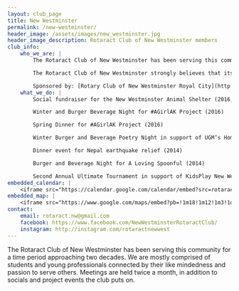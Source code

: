 ```yaml
---
layout: club_page
title: New Westminster
permalink: /new-westminster/
header_image: /assets/images/new_westminster.jpg
header_image_description: Rotaract Club of New Westminster members
club_info:
    who_we_are: |
        The Rotaract Club of New Westminster has been serving this community for a time period approaching two decades. We are mostly comprised of students and young professionals connected by their like mindedness and passion to serve others. Meetings are held twice a month, in addition to socials and project events the club puts on.

        The Rotaract Club of New Westminster strongly believes that its success comes directly from the passion that each member of the club holds. This allows the members to completely divulge into each project that they are a part of. With teamwork and passion, they believe any project can gain momentum and be fully capable of success.

        Sponsored by: [Rotary Club of New Westminster Royal City](http://www.royalcityrotary.ca/) and [Rotary Club of New Westminster](http://www.newwestrotary.ca/)
    what_we_do: |
        Social fundraiser for the New Westminster Animal Shelter (2016, 2017)

        Winter and Burger Beverage Night for #AGirlAK Project (2016)

        Spring Dinner for #AGirlAK Project (2016)

        Winter Burger and Beverage Poetry Night in support of UGM’s Homeless Outreach Programs (2015)

        Dinner event for Nepal earthquake relief (2014)

        Burger and Beverage Night for A Loving Spoonful (2014)

        Second Annual Ultimate Tournament in support of KidsPlay New West  (2013, 2014)
embedded_calendar: |
    <iframe src="https://calendar.google.com/calendar/embed?src=rotaract.nw%40gmail.com&amp;ctz=America/Vancouver" style="border: 0" scrolling="no" width="800" height="600" frameborder="0"></iframe>
embedded_map: |
    <iframe src="https://www.google.com/maps/embed?pb=!1m18!1m12!1m3!1d2605.691357705569!2d-123.00653858428404!3d49.22538017932514!2m3!1f0!2f0!3f0!3m2!1i1024!2i768!4f13.1!3m3!1m2!1s0x410b7f3f71654fdf%3A0x6823eff1bd41a100!2sBurnaby+Neighbourhood+House!5e0!3m2!1spt-BR!2sca!4v1509994912768" style="border: 0px none; pointer-events: none;" allowfullscreen="" width="600" height="600" frameborder="0"></iframe>
contact:
    email: rotaract.nw@gmail.com
    facebook: https://www.facebook.com/NewWestminsterRotaractClub/
    instagram: http://instagram.com/rotaractnewwest
---
```


The Rotaract Club of New Westminster has been serving this community for a time period approaching two decades. We are mostly comprised of students and young professionals connected by their like mindedness and passion to serve others. Meetings are held twice a month, in addition to socials and project events the club puts on.